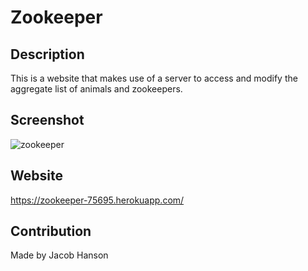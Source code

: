 # Zookeeper

## Description
This is a website that makes use of a server to access and modify the aggregate list of animals and zookeepers.  

## Screenshot
![zookeeper](https://user-images.githubusercontent.com/89164466/141697429-90e6f59e-31bb-4779-88e7-95b3b2a87d9a.png)

## Website
https://zookeeper-75695.herokuapp.com/

## Contribution
Made by Jacob Hanson
